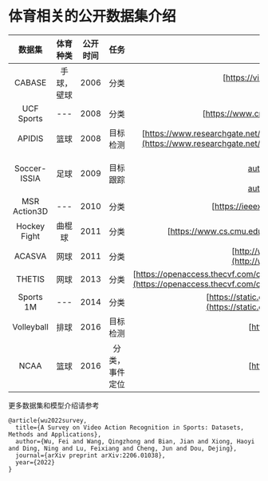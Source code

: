 # 体育相关的公开数据集介绍
|数据集|体育种类|公开时间|任务|相关论文|
|:---:|:---:|:---:|:---:|:---:|
|CABASE|手球，壁球|2006|分类|[https://vision.fe.uni-lj.si/cvbase06/downloads/CVBASE06manual.pdf](https://vision.fe.uni-lj.si/cvbase06/downloads/CVBASE06manual.pdf)|
|UCF Sports|---|2008|分类|[https://www.crcv.ucf.edu/papers/cvpr2008/7.pdf](https://www.crcv.ucf.edu/papers/cvpr2008/7.pdf)|
|APIDIS|篮球|2008|目标检测|[https://www.researchgate.net/publication/229017805_Distributed_video_acquisition_and_annotation_for_sport-event_summarization](https://www.researchgate.net/publication/229017805_Distributed_video_acquisition_and_annotation_for_sport-event_summarization)|
|Soccer-ISSIA|足球|2009|目标跟踪|[https://www.researchgate.net/publication/224600824_A_Semi-automatic_System_for_Ground_Truth_Generation_of_Soccer_Video_Sequences](https://www.researchgate.net/publication/224600824_A_Semi-automatic_System_for_Ground_Truth_Generation_of_Soccer_Video_Sequences)|
|MSR Action3D|---|2010|分类|[https://ieeexplore.ieee.org/document/5543273](https://ieeexplore.ieee.org/document/5543273)|
|Hockey Fight|曲棍球|2011|分类|[https://www.cs.cmu.edu/~rahuls/pub/caip2011-rahuls.pdf](https://www.cs.cmu.edu/~rahuls/pub/caip2011-rahuls.pdf)|
|ACASVA|网球|2011|分类|[http://www.ee.surrey.ac.uk/CVSSP/Publications/papers/DeCampos-WACV-2011.pdf](http://www.ee.surrey.ac.uk/CVSSP/Publications/papers/DeCampos-WACV-2011.pdf)|
|THETIS|网球|2013|分类|[https://openaccess.thecvf.com/content_cvpr_workshops_2013/W08/papers/Gourgari_THETIS_Three_Dimensional_2013_CVPR_paper.pdf](https://openaccess.thecvf.com/content_cvpr_workshops_2013/W08/papers/Gourgari_THETIS_Three_Dimensional_2013_CVPR_paper.pdf)|
|Sports 1M|---|2014|分类|[https://static.googleusercontent.com/media/research.google.com/zh-CN//pubs/archive/42455.pdf](https://static.googleusercontent.com/media/research.google.com/zh-CN//pubs/archive/42455.pdf)|
|Volleyball|排球|2016|目标检测|[https://arxiv.org/pdf/1511.06040.pdf](https://arxiv.org/pdf/1511.06040.pdf)|
|NCAA|篮球|2016|分类，事件定位|[https://arxiv.org/pdf/1511.02917.pdf](https://arxiv.org/pdf/1511.02917.pdf)|

更多数据集和模型介绍请参考
```
@article{wu2022survey,
  title={A Survey on Video Action Recognition in Sports: Datasets, Methods and Applications},
  author={Wu, Fei and Wang, Qingzhong and Bian, Jian and Xiong, Haoyi and Ding, Ning and Lu, Feixiang and Cheng, Jun and Dou, Dejing},
  journal={arXiv preprint arXiv:2206.01038},
  year={2022}
}
```